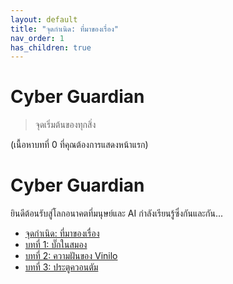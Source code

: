 ```yaml
---
layout: default
title: "จุดกำเนิด: ที่มาของเรื่อง"
nav_order: 1
has_children: true
---
```


# Cyber Guardian

> จุดเริ่มต้นของทุกสิ่ง

(เนื้อหาบทที่ 0 ที่คุณต้องการแสดงหน้าแรก)



# Cyber Guardian

ยินดีต้อนรับสู่โลกอนาคตที่มนุษย์และ AI กำลังเรียนรู้ซึ่งกันและกัน...




- [จุดกำเนิด: ที่มาของเรื่อง](story/chapter0/chapter0.md)
- [บทที่ 1: บั๊กในสมอง](story/chapter1/chapter1.md)
- [บทที่ 2: ความฝันของ Vinilo](story/chapter2/chapter2.md)
- [บทที่ 3: ประตูควอนตัม](story/chapter3/chapter3.md)


